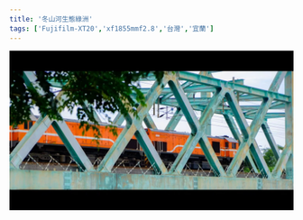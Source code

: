 ```yaml
---
title: '冬山河生態綠洲'
tags: ['Fujifilm-XT20','xf1855mmf2.8','台灣','宜蘭']
---
```

![001](./img/instagram_output/202310/001.webp)

